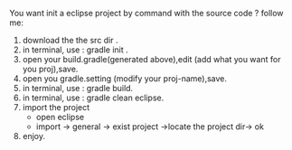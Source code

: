 You want init a eclipse project by command with the source code ? follow me:

1. download the the src dir .
2. in terminal, use : gradle init .
3. open your build.gradle(generated above),edit (add what you want for you proj),save. 
4. open you gradle.setting (modify your proj-name),save.
5. in terminal, use : gradle build. 
6. in terminal, use : gradle clean eclipse.
7. import the project 
   - open eclipse
   - import -> general -> exist project ->locate the project dir-> ok
8. enjoy.